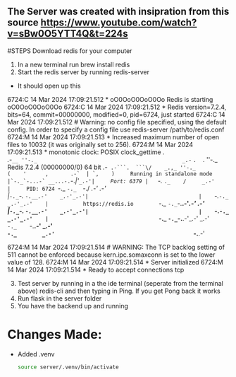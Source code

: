 ## The Server was created with insipration from this source https://www.youtube.com/watch?v=sBw0O5YTT4Q&t=224s


#STEPS
Download redis for your computer
1. In a new terminal run brew install redis
2. Start the redis server by running redis-server
- It should open up this 

6724:C 14 Mar 2024 17:09:21.512 * oO0OoO0OoO0Oo Redis is starting oO0OoO0OoO0Oo
6724:C 14 Mar 2024 17:09:21.512 * Redis version=7.2.4, bits=64, commit=00000000, modified=0, pid=6724, just started
6724:C 14 Mar 2024 17:09:21.512 # Warning: no config file specified, using the default config. In order to specify a config file use redis-server /path/to/redis.conf
6724:M 14 Mar 2024 17:09:21.513 * Increased maximum number of open files to 10032 (it was originally set to 256).
6724:M 14 Mar 2024 17:09:21.513 * monotonic clock: POSIX clock_gettime
                _._                                                  
           _.-``__ ''-._                                             
      _.-``    `.  `_.  ''-._           Redis 7.2.4 (00000000/0) 64 bit
  .-`` .-```.  ```\/    _.,_ ''-._                                  
 (    '      ,       .-`  | `,    )     Running in standalone mode
 |`-._`-...-` __...-.``-._|'` _.-'|     Port: 6379
 |    `-._   `._    /     _.-'    |     PID: 6724
  `-._    `-._  `-./  _.-'    _.-'                                   
 |`-._`-._    `-.__.-'    _.-'_.-'|                                  
 |    `-._`-._        _.-'_.-'    |           https://redis.io       
  `-._    `-._`-.__.-'_.-'    _.-'                                   
 |`-._`-._    `-.__.-'    _.-'_.-'|                                  
 |    `-._`-._        _.-'_.-'    |                                  
  `-._    `-._`-.__.-'_.-'    _.-'                                   
      `-._    `-.__.-'    _.-'                                       
          `-._        _.-'                                           
              `-.__.-'                                               

6724:M 14 Mar 2024 17:09:21.514 # WARNING: The TCP backlog setting of 511 cannot be enforced because kern.ipc.somaxconn is set to the lower value of 128.
6724:M 14 Mar 2024 17:09:21.514 * Server initialized
6724:M 14 Mar 2024 17:09:21.514 * Ready to accept connections tcp

3. Test server by running in a the ide terminal (seperate from the terminal above) redis-cli and then typing in Ping. If you get Pong back it works
4. Run flask in the server folder
5. You have the backend up and running

# Changes Made:
- Added .venv
    ```bash
    source server/.venv/bin/activate
    ```